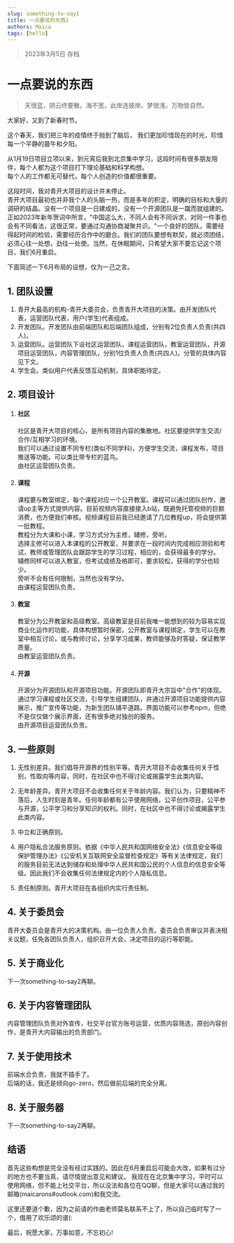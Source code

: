```yaml
---
slug: something-to-say1
title: 一点要说的东西1
authors: Maica
tags: [hello]
---
```


> 2023年3月5日 存档

# 一点要说的东西

> 天很蓝，阴云终要散。海不宽，此岸连彼岸。梦很浅，万物皆自然。

大家好，又到了新春时节。

这个春天，我们把三年的疫情终于抛到了脑后，
我们更加珍惜现在的时光，珍惜每一个平静的晨午和夕阳。

从1月19日项目立项以来，到元宵后我到北京集中学习，这段时间有很多朋友陪伴，每个人都为这个项目打下理论基础和科学构想。  
每个人的工作都无可替代，每个人创造的价值都很重要。  

这段时间，我对青开大项目的设计并未停止。  
青开大项目最初也并非我个人的头脑一热，而是多年的积淀，明确的目标和大量的调研的结晶。没有一个项目是一日建成的，没有一个开源团队是一蹴而就组建的。正如2023年新年贺词中所言，"中国这么大，不同人会有不同诉求，对同一件事也会有不同看法，这很正常，要通过沟通协商凝聚共识。"一个良好的团队，需要经得起时间的检验，需要经历合作中的磨合。我们的团队要想有默契，就必须团结，必须心往一处想，劲往一处使。当然，在休眠期间，只希望大家不要忘记这个项目，我们6月重启。  

下面简述一下6月布局的设想，仅为一己之言。

## 1. 团队设置
1. 青开大最高的机构-青开大委员会，负责青开大项目的决策。由开发团队代表，运营团队代表，用户(学生)代表组成。  
2. 开发团队。开发团队由前端团队和后端团队组成，分别有2位负责人负责(共四人)。
3. 运营团队。运营团队下设社区运营团队，课程运营团队，教室运营团队，开源项目运营团队，内容管理团队，分别1位负责人负责(共四人)。分管的具体内容见下文。
4. 学生会。类似用户代表反馈互动机制，具体职能待定。

## 2. 项目设计
1. #### 社区 
    社区是青开大项目的核心，是所有项目内容的集散地。社区要提供学生交流/合作/互相学习的环境。  
    我们可以通过设置不同专栏(类似不同学科)，方便学生交流，课程发布，项目推送等功能。可以类比带专栏的蓝鸟。  
    由社区运营团队负责。

2. #### 课程
    课程要与教室绑定，每个课程对应一个公开教室。课程可以通过团队创作，邀请up主等方式提供内容。目前视频内容直接接入b站，既避免托管视频的巨额消费，也方便我们审核。视频课程目前我已经邀请了几位教程up，将会提供第一批教程。  
    教程分为大课和小课，学习方式分为主修，辅修，旁听。  
    选择主修可以进入本课程的公开教室，并要求在一段时间内完成相应测验和考试，教师或管理团队会跟踪学生的学习过程，相应的，会获得最多的学分。  
    辅修同样可以进入教室，但考试成绩及格即可，要求较松，获得的学分也较少。  
    旁听不会有任何限制，当然也没有学分。  
    由课程运营团队负责。

3. #### 教室
    教室分为公开教室和高级教室。高级教室是目前我唯一能想到的较为容易实现商业化运作的功能，具体构想暂时保密。公开教室与课程绑定，学生可以在教室中相互讨论，或与教师讨论，分享学习成果，教师能够及时答疑，保证教学质量。  
    由教室运营团队负责。

4. #### 开源
    开源分为开源团队和开源项目功能。开源团队即青开大宗旨中"合作"的体现。通过学习课程或社区交流，引导学生组建团队，并通过开源项目功能提供内容展示，推广宣传等功能，为新生团队铺平道路。界面功能可以参考npm，但绝不是仅仅做个展示界面，还有很多绝对独创的服务。  
    由开源项目运营团队负责。

## 3. 一些原则

1. 无性别差异。我们倡导开源界的性别平等。青开大项目不会收集任何关于性别，性取向等内容，同时，在社区中也不得讨论或揭露学生此类内容。

2. 无年龄差异。青开大项目不会收集任何关于年龄内容。我们认为，只要精神不落后，人生时刻是青年。任何年龄都有公平使用网络，公平创作项目，公平参与开源，公平学习和分享知识的权利。同时，在社区中也不得讨论或揭露学生此类内容。

3. 中立和正确原则。

4. 用户隐私合法服务原则。依据《中华人民共和国网络安全法》《信息安全等级保护管理办法》《公安机关互联网安全监督检查规定》等有关法律规定，我们的服务目前无法达到储存和处理中华人民共和国公民的个人信息的信息安全等级。因此我们不会收集任何法律规定内的个人隐私信息。

5. 责任制原则。青开大项目在各组织内实行责任制。

## 4. 关于委员会
青开大委员会是青开大的决策机构。由一位负责人负责。委员会负责审议并表决相关议题，任免各团队负责人，组织召开大会，决定项目的运行等职能。

## 5. 关于商业化
下一次something-to-say2再聊。

## 6. 关于内容管理团队

内容管理团队负责对外宣传，社交平台官方账号运营，优质内容筛选，原创内容创作，是青开大内容输出的负责部门。

## 7. 关于使用技术

前端水合负责，我就不插手了。  
后端的话，我还是倾向go-zero，然后做前后端的完全分离。

## 8. 关于服务器
下一次something-to-say2再聊。

## 结语
首先这些构想是完全没有经过实践的。因此在6月重启后可能会大改，如果有过分的地方也不要当真，请尽情提出意见和建议。
我现在在北京集中学习，平时可以使用网络，但不能上社交平台，所以没法和各位在QQ聊，但是大家可以通过我的邮箱(maicarons#outlook.com)和我交流。

这里还要道个歉，因为之前请的作曲老师莫名联系不上了，所以自己临时写了一个，借用了欢乐颂的谱(:



最后，祝愿大家，万事如意，不忘初心!